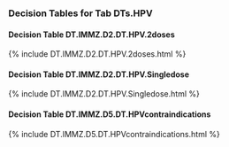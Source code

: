 ### Decision Tables for Tab  DTs.HPV
#### Decision Table DT.IMMZ.D2.DT.HPV.2doses
{% include DT.IMMZ.D2.DT.HPV.2doses.html %}
#### Decision Table DT.IMMZ.D2.DT.HPV.Singledose
{% include DT.IMMZ.D2.DT.HPV.Singledose.html %}
#### Decision Table DT.IMMZ.D5.DT.HPVcontraindications
{% include DT.IMMZ.D5.DT.HPVcontraindications.html %}

